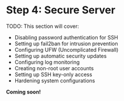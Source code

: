 # Step 4: Secure Server

TODO: This section will cover:

- Disabling password authentication for SSH
- Setting up fail2ban for intrusion prevention
- Configuring UFW (Uncomplicated Firewall)
- Setting up automatic security updates
- Configuring log monitoring
- Creating non-root user accounts
- Setting up SSH key-only access
- Hardening system configurations

**Coming soon!**